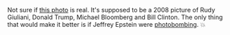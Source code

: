 Not sure if <a href="http://scripting.com/images/2019/11/09/rudyTrumpBloombergClinton.png">this photo</a> is real. It's supposed to be a 2008 picture of Rudy Giuliani, Donald Trump, Michael Bloomberg and Bill Clinton. The only thing that would make it better is if Jeffrey Epstein were <a href="https://en.wikipedia.org/wiki/Photobombing">photobombing</a>. :boom:
